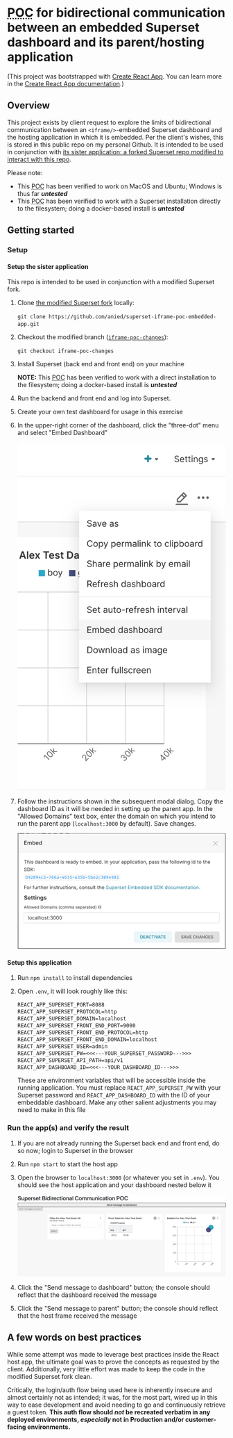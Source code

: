 # <abbr title="Proof of concept">POC</abbr> for bidirectional communication between an embedded Superset dashboard and its parent/hosting application

(This project was bootstrapped with [Create React App](https://github.com/facebook/create-react-app). You can learn more in the [Create React App documentation](https://facebook.github.io/create-react-app/docs/getting-started).)

## Overview

This project exists by client request to explore the limits of bidirectional communication between an `<iframe/>`-embedded Superset dashboard and the hosting application in which it is embedded.  Per the client's wishes, this is stored in this public repo on my personal Github.  It is intended to be used in conjunction with [its sister application: a forked Superset repo modified to interact with this repo](https://github.com/anied/superset-iframe-poc-embedded-app/tree/iframe-poc-changes).

Please note:

- This <abbr title="Proof of concept">POC</abbr> has been verified to work on MacOS and Ubuntu; Windows is thus far **_untested_**
- This <abbr title="Proof of concept">POC</abbr> has been verified to work with a Superset installation directly to the filesystem; doing a docker-based install is **_untested_**

## Getting started

### Setup

#### **Setup the sister application**

This repo is intended to be used in conjunction with a modified Superset fork.

1. Clone [the modified Superset fork](https://github.com/anied/superset-iframe-poc-embedded-app/tree/iframe-poc-changes) locally:

    `git clone https://github.com/anied/superset-iframe-poc-embedded-app.git`
1. Checkout the modified branch ([`iframe-poc-changes`](https://github.com/anied/superset-iframe-poc-embedded-app/tree/iframe-poc-changes)):

    `git checkout iframe-poc-changes`

1. Install Superset (back end and front end) on your machine

    **NOTE:** This <abbr title="Proof of concept">POC</abbr> has been verified to work with a direct installation to the filesystem; doing a docker-based install is **_untested_**
1. Run the backend and front end and log into Superset.
1. Create your own test dashboard for usage in this exercise
1. In the upper-right corner of the dashboard, click the "three-dot" menu and select "Embed Dashboard"

    ![Screenshot of the dashboard menu expanded/open, the "Embed Dashboard" menu option is highlighted](/readme_assets/EmbedDashboardControl.png)
1. Follow the instructions shown in the subsequent modal dialog. Copy the dashboard ID as it will be needed in setting up the parent app.  In the "Allowed Domains" text box, enter the domain on which you intend to run the parent app (`localhost:3000` by default).  Save changes.

    ![Screenshot of the "embed dashboard" modal dialog open, with `localhost:3000` in the "Allowed Domains" field](/readme_assets/EmbedDashboardModal.png)
#### **Setup this application**



1. Run `npm install` to install dependencies
1. Open `.env`, it will look roughly like this:

    ```
    REACT_APP_SUPERSET_PORT=8088
    REACT_APP_SUPERSET_PROTOCOL=http
    REACT_APP_SUPERSET_DOMAIN=localhost
    REACT_APP_SUPERSET_FRONT_END_PORT=9000
    REACT_APP_SUPERSET_FRONT_END_PROTOCOL=http
    REACT_APP_SUPERSET_FRONT_END_DOMAIN=localhost
    REACT_APP_SUPERSET_USER=admin
    REACT_APP_SUPERSET_PW=<<<---YOUR_SUPERSET_PASSWORD--->>>
    REACT_APP_SUPERSET_API_PATH=api/v1
    REACT_APP_DASHBOARD_ID=<<<---YOUR_DASHBOARD_ID--->>>
    ```

    These are environment variables that will be accessible inside the running application.  You must replace `REACT_APP_SUPERSET_PW` with your Superset password and `REACT_APP_DASHBOARD_ID` with the ID of your embeddable dashboard.  Make any other salient adjustments you may need to make in this file

### Run the app(s) and verify the result

1. If you are not already running the Superset back end and front end, do so now; login to Superset in the browser
1. Run `npm start` to start the host app
1. Open the browser to `localhost:3000` (or whatever you set in `.env`).  You should see the host application and your dashboard nested below it

    ![Host app with embedded dashboard-- text is "Superset Bidirectional Communication POC"](/readme_assets/HostAppWithEmbeddedDashboard.png)
1. Click the "Send message to dashboard" button; the console should reflect that the dashboard received the message
1. Click the "Send message to parent" button; the console should reflect that the host frame received the message

## A few words on best practices

While some attempt was made to leverage best practices inside the React host app, the ultimate goal was to prove the concepts as requested by the client.  Additionally, very little effort was made to keep the code in the modified Superset fork clean.

Critically, the login/auth flow being used here is inherently insecure and almost certainly not as intended; it was, for the most part, wired up in this way to ease development and avoid needing to go and continuously retrieve a guest token.  **This auth flow should _not_ be recreated verbatim in any deployed environments, _especially_ not in Production and/or customer-facing environments.**